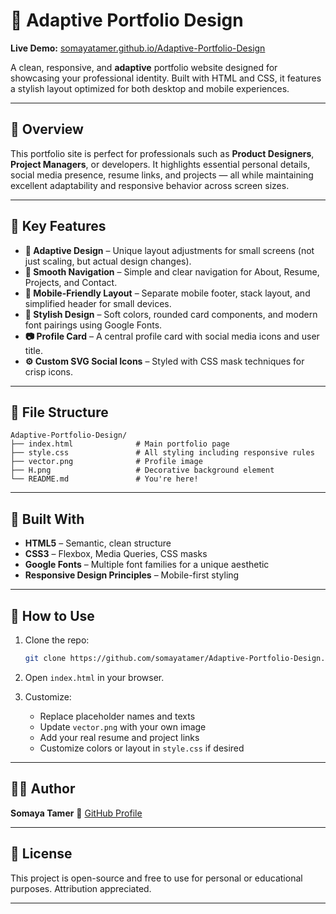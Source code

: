# 💼 Adaptive Portfolio Design

**Live Demo:** [somayatamer.github.io/Adaptive-Portfolio-Design](https://somayatamer.github.io/Adaptive-Portfolio-Design/)

A clean, responsive, and **adaptive** portfolio website designed for showcasing your professional identity. Built with HTML and CSS, it features a stylish layout optimized for both desktop and mobile experiences.

---

## 📌 Overview

This portfolio site is perfect for professionals such as **Product Designers**, **Project Managers**, or developers. It highlights essential personal details, social media presence, resume links, and projects — all while maintaining excellent adaptability and responsive behavior across screen sizes.

---

## 🌟 Key Features

* **🔁 Adaptive Design** – Unique layout adjustments for small screens (not just scaling, but actual design changes).
* **🧭 Smooth Navigation** – Simple and clear navigation for About, Resume, Projects, and Contact.
* **📱 Mobile-Friendly Layout** – Separate mobile footer, stack layout, and simplified header for small devices.
* **🎨 Stylish Design** – Soft colors, rounded card components, and modern font pairings using Google Fonts.
* **📷 Profile Card** – A central profile card with social media icons and user title.
* **⚙️ Custom SVG Social Icons** – Styled with CSS mask techniques for crisp icons.

---

## 📁 File Structure

```
Adaptive-Portfolio-Design/
├── index.html              # Main portfolio page
├── style.css               # All styling including responsive rules
├── vector.png              # Profile image
├── H.png                   # Decorative background element
└── README.md               # You're here!
```

---

## 🧰 Built With

* **HTML5** – Semantic, clean structure
* **CSS3** – Flexbox, Media Queries, CSS masks
* **Google Fonts** – Multiple font families for a unique aesthetic
* **Responsive Design Principles** – Mobile-first styling

---

## 🔧 How to Use

1. Clone the repo:

   ```bash
   git clone https://github.com/somayatamer/Adaptive-Portfolio-Design.git
   ```
2. Open `index.html` in your browser.
3. Customize:

   * Replace placeholder names and texts
   * Update `vector.png` with your own image
   * Add your real resume and project links
   * Customize colors or layout in `style.css` if desired

---

## 👩‍🎨 Author

**Somaya Tamer**
🔗 [GitHub Profile](https://github.com/somayatamer)

---

## 📜 License

This project is open-source and free to use for personal or educational purposes. Attribution appreciated.

---
